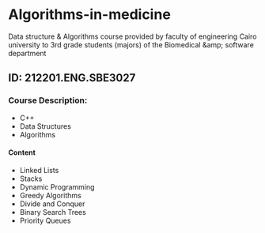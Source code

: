 # Algorithms-in-medicine
Data structure &amp; Algorithms course provided by faculty of engineering Cairo university to 3rd grade students (majors) of the Biomedical &amp;amp; software department 


## ID: 212201.ENG.SBE3027


### Course Description:
- C++
- Data Structures
- Algorithms

#### Content
- Linked Lists
- Stacks
- Dynamic Programming
- Greedy Algorithms
- Divide and Conquer
- Binary Search Trees
- Priority Queues
